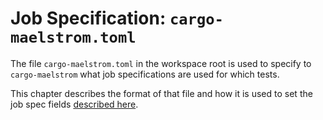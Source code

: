 # Job Specification: `cargo-maelstrom.toml`

The file `cargo-maelstrom.toml` in the workspace root is used to specify to
`cargo-maelstrom` what job specifications are used for which tests.

This chapter describes the format of that file and how it is used to set the
job spec fields [described here](../spec.md).
